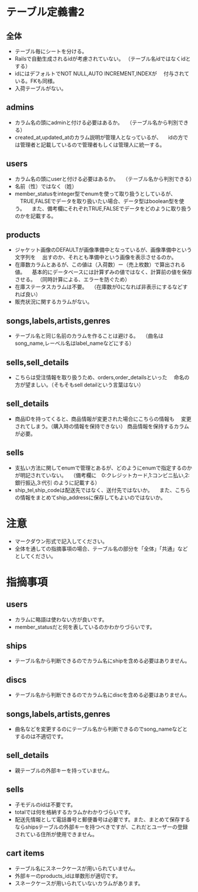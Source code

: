 # テーブル定義書2
## 全体
- テーブル毎にシートを分ける。
- Railsで自動生成されるidが考慮されていない。
 （テーブル名idではなくidとする）
- idにはデフォルトでNOT NULL,AUTO INCREMENT,INDEXが
　付与されている。FKも同様。
- 入荷テーブルがない。

## admins
- カラム名の頭にadminと付ける必要はあるか。
　（テーブル名から判別できる）
- created_at,updated_atのカラム説明が管理人となっているが、
　idの方では管理者と記載しているので管理者もしくは管理人に統一する。

## users
- カラム名の頭にuserと付ける必要はあるか。
　（テーブル名から判別できる）
- 名前（性）ではなく（姓）
- member_statusをinteger型でenumを使って取り扱うとしているが、
　TRUE,FALSEでデータを取り扱いたい場合、データ型はboolean型を使う。
　また、備考欄にそれぞれTRUE,FALSEでデータをどのように取り扱うのかを記載する。

## products
- ジャケット画像のDEFAULTが画像準備中となっているが、画像準備中という文字列を
　出すのか、それとも準備中という画像を表示させるのか。
- 在庫数カラムとあるが、この値は（入荷数）ー（売上枚数）で算出される値。 
　基本的にデータベースには計算ずみの値ではなく、計算前の値を保存させる。
 （同時計算による、エラーを防ぐため）
- 在庫ステータスカラムは不要。
　（在庫数が0になれば非表示にするなどすれば良い）
- 販売状況に関するカラムがない。

## songs,labels,artists,genres
- テーブル名と同じ名前のカラムを作ることは避ける。
　（曲名はsong_name,レーベル名はlabel_nameなどにする）

## sells,sell_details
- こちらは受注情報を取り扱うため、orders,order_detailsといった
　命名の方が望ましい。（そもそもsell detailという言葉はない）

## sell_details
- 商品IDを持ってくると、商品情報が変更された場合にこちらの情報も
　変更されてしまう。（購入時の情報を保持できない）
  商品情報を保持するカラムが必要。

## sells
- 支払い方法に関してenumで管理とあるが、どのようにenumで指定するのかが明記されていない。
　（備考欄に　0:クレジットカード,1:コンビニ払い,2:銀行振込,3:代引 のように記載する）
- ship_tel,ship_codeは配送先ではなく、送付先ではないか。
　また、こちらの情報をまとめてship_addressに保存してもよいのではないか。

# 注意
* マークダウン形式で記入してください。
* 全体を通しての指摘事項の場合、テーブル名の部分を「全体」「共通」などとしてください。

# 指摘事項
## users
- カラムに略語は使わない方が良いです。
- member_statusだと何を表しているのかわかりづらいです。

## ships
- テーブル名から判断できるのでカラム名にshipを含める必要はありません。

## discs
- テーブル名から判断できるのでカラム名にdiscを含める必要はありません。

## songs,labels,artists,genres
- 曲名などを変更するのにテーブル名から判断できるのでsong_nameなどとするのは不適切です。

## sell_details
- 親テーブルの外部キーを持っていません。

## sells
- 子モデルのidは不要です。
- totalでは何を格納するカラムかわかりづらいです。
- 配送先情報として電話番号と郵便番号は必要です。また、まとめて保存するならshipsテーブルの外部キーを持つべきですが、これだとユーザーの登録されている住所が使用できません。

## cart items
- テーブル名にスネークケースが用いられていません。
- 外部キーのproducts_idは単数形が適切です。
- スネークケースが用いられていないカラムがあります。
